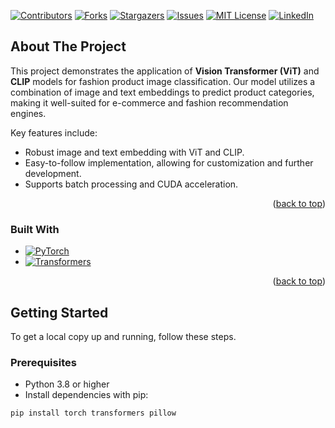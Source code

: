 <a id="readme-top"></a>

<!-- PROJECT SHIELDS -->

[![Contributors](https://img.shields.io/github/contributors/Kushvinth-Madhavan/Fashion-Classification)](https://github.com/Kushvinth-Madhavan/Fashion-Classification/graphs/contributors)
[![Forks](https://img.shields.io/github/forks/Kushvinth-Madhavan/Fashion-Classification)](https://github.com/Kushvinth-Madhavan/Fashion-Classification/network/members)
[![Stargazers](https://img.shields.io/github/stars/Kushvinth-Madhavan/Fashion-Classification)](https://github.com/Kushvinth-Madhavan/Fashion-Classification/stargazers)
[![Issues](https://img.shields.io/github/issues/Kushvinth-Madhavan/Fashion-Classification)](https://github.com/Kushvinth-Madhavan/Fashion-Classification/issues)
[![MIT License](https://img.shields.io/badge/License-MIT-brightgreen.svg)](https://opensource.org/licenses/MIT)
[![LinkedIn](https://img.shields.io/badge/LinkedIn-Kushvinth-blue)](https://www.linkedin.com/in/kushvinth-madhavan/)

<!-- ABOUT THE PROJECT -->
## About The Project


This project demonstrates the application of **Vision Transformer (ViT)** and **CLIP** models for fashion product image classification. Our model utilizes a combination of image and text embeddings to predict product categories, making it well-suited for e-commerce and fashion recommendation engines.

Key features include:
- Robust image and text embedding with ViT and CLIP.
- Easy-to-follow implementation, allowing for customization and further development.
- Supports batch processing and CUDA acceleration.

<p align="right">(<a href="#readme-top">back to top</a>)</p>

### Built With
* [![PyTorch](https://img.shields.io/badge/PyTorch-EE4C2C?style=for-the-badge&logo=pytorch&logoColor=white)](https://pytorch.org/)
* [![Transformers](https://img.shields.io/badge/Transformers-FFD43B?style=for-the-badge&logo=huggingface&logoColor=white)](https://huggingface.co/transformers/)

<p align="right">(<a href="#readme-top">back to top</a>)</p>

<!-- GETTING STARTED -->
## Getting Started

To get a local copy up and running, follow these steps.

### Prerequisites
- Python 3.8 or higher
- Install dependencies with pip:

```shell
pip install torch transformers pillow
```

